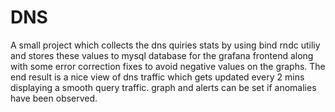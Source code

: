 # DNS
A small project which collects the dns quiries stats by using bind rndc utiliy and stores these values to mysql database for the grafana frontend along with some error
correction fixes to avoid negative values on the graphs. The end result is a nice view of dns traffic which gets updated every 2 mins displaying a smooth query traffic.
graph and alerts can be set if anomalies have been observed.
